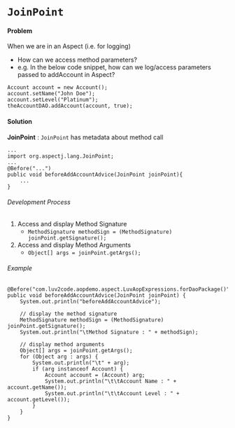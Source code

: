 # `JoinPoint`

#### Problem
When we are in an Aspect (i.e. for logging)
    
   * How can we access method parameters?
   * e.g. In the below code snippet, how can we log/access parameters passed to addAccount in Aspect?

~~~
Account account = new Account();
account.setName("John Doe");
account.setLevel("Platinum");
theAccountDAO.addAccount(account, true);
~~~

#### Solution
**JoinPoint** : `JoinPoint` has metadata about method call

~~~
...
import org.aspectj.lang.JoinPoint;
...
@Before("...")
public void beforeAddAccountAdvice(JoinPoint joinPoint){
	...
}
~~~

###### Development Process
1. Access and display Method Signature
    * `MethodSignature methodSign = (MethodSignature) joinPoint.getSignature();`
2. Access and display Method Arguments
    * `Object[] args = joinPoint.getArgs();`

###### Example
~~~
@Before("com.luv2code.aopdemo.aspect.LuvAopExpressions.forDaoPackage()")
public void beforeAddAccountAdvice(JoinPoint joinPoint) {
	System.out.println("beforeAddAccountAdvice");

	// display the method signature
	MethodSignature methodSign = (MethodSignature) joinPoint.getSignature();
	System.out.println("\tMethod Signature : " + methodSign);

	// display method arguments
	Object[] args = joinPoint.getArgs();
	for (Object arg : args) {
		System.out.println("\t" + arg);
		if (arg instanceof Account) {
			Account account = (Account) arg;
			System.out.println("\t\tAccount Name : " + account.getName());
			System.out.println("\t\tAccount Level : " + account.getLevel());
		}
	}
}
~~~
